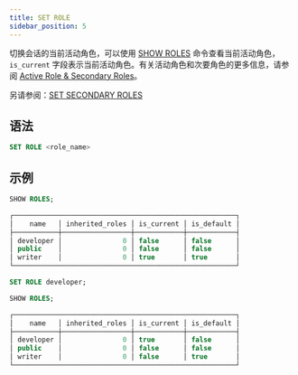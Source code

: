 ```yaml
---
title: SET ROLE
sidebar_position: 5
---
```


切换会话的当前活动角色，可以使用 [SHOW ROLES](04-user-show-roles.md) 命令查看当前活动角色，`is_current` 字段表示当前活动角色。有关活动角色和次要角色的更多信息，请参阅 [Active Role & Secondary Roles](/guides/security/access-control/roles#active-role--secondary-roles)。

另请参阅：[SET SECONDARY ROLES](04-user-set-2nd-roles.md)

## 语法

```sql
SET ROLE <role_name>
```

## 示例

```sql
SHOW ROLES;

┌───────────────────────────────────────────────────────┐
│    name   │ inherited_roles │ is_current │ is_default │
├───────────┼─────────────────┼────────────┼────────────┤
│ developer │               0 │ false      │ false      │
│ public    │               0 │ false      │ false      │
│ writer    │               0 │ true       │ true       │
└───────────────────────────────────────────────────────┘

SET ROLE developer;

SHOW ROLES;

┌───────────────────────────────────────────────────────┐
│    name   │ inherited_roles │ is_current │ is_default │
├───────────┼─────────────────┼────────────┼────────────┤
│ developer │               0 │ true       │ false      │
│ public    │               0 │ false      │ false      │
│ writer    │               0 │ false      │ true       │
└───────────────────────────────────────────────────────┘
```